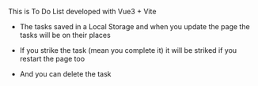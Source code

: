 This is To Do List developed with Vue3 + Vite

- The tasks saved in a Local Storage and when you update the page the tasks will be on their places

- If you strike the task (mean you complete it) it will be striked if you restart the page too

- And you can delete the task 